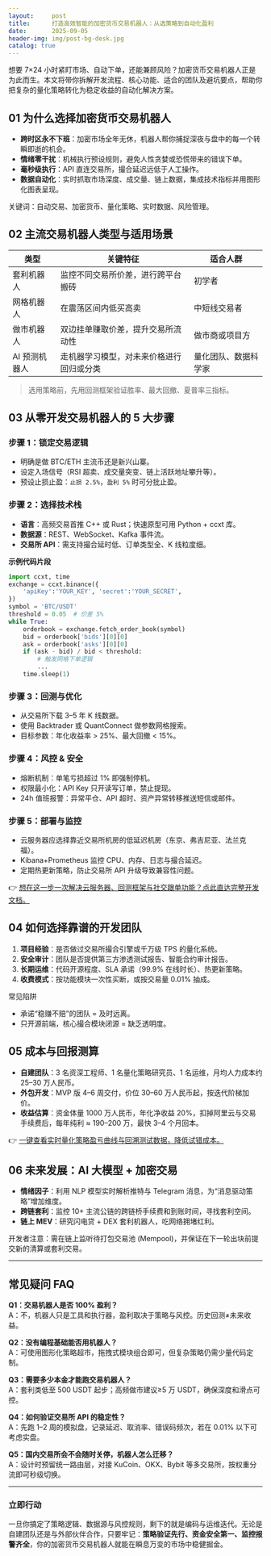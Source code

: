 ```yaml
---
layout:     post
title:      打造高效智能的加密货币交易机器人：从选策略到自动化盈利
date:       2025-09-05
header-img: img/post-bg-desk.jpg
catalog: true
---
```


想要 7×24 小时紧盯市场、自动下单，还能兼顾风险？加密货币交易机器人正是为此而生。本文将带你拆解开发流程、核心功能、适合的团队及避坑要点，帮助你把复杂的量化策略转化为稳定收益的自动化解决方案。

## 01 为什么选择加密货币交易机器人

- **跨时区永不下班**：加密市场全年无休，机器人帮你捕捉深夜与盘中的每一个转瞬即逝的机会。
- **情绪零干扰**：机械执行预设规则，避免人性贪婪或恐慌带来的错误下单。
- **毫秒级执行**：API 直连交易所，撮合延迟远低于人工操作。
- **数据自动化**：实时抓取市场深度、成交量、链上数据，集成技术指标并用图形化图表呈现。

关键词：自动交易、加密货币、量化策略、实时数据、风险管理。

## 02 主流交易机器人类型与适用场景

| 类型           | 关键特征                                   | 适合人群           |
|----------------|--------------------------------------------|--------------------|
| 套利机器人     | 监控不同交易所价差，进行跨平台搬砖         | 初学者             |
| 网格机器人     | 在震荡区间内低买高卖                       | 中短线交易者       |
| 做市机器人     | 双边挂单赚取价差，提升交易所流动性         | 做市商或项目方     |
| AI 预测机器人  | 走机器学习模型，对未来价格进行回归或分类   | 量化团队、数据科学家 |

> 选用策略前，先用回测框架验证胜率、最大回撤、夏普率三指标。

## 03 从零开发交易机器人的 5 大步骤

### 步骤 1：锁定交易逻辑  
- 明确是做 BTC/ETH 主流币还是新兴山寨。
- 设定入场信号（RSI 超卖、成交量突变、链上活跃地址攀升等）。
- 预设止损止盈：`止损 2.5%`，`盈利 5%` 时可分批止盈。

### 步骤 2：选择技术栈  
- **语言**：高频交易首推 C++ 或 Rust；快速原型可用 Python + ccxt 库。
- **数据源**：REST、WebSocket、Kafka 事件流。
- **交易所 API**：需支持撮合延时低、订单类型全、K 线粒度细。

**示例代码片段**  
```python
import ccxt, time
exchange = ccxt.binance({
    'apiKey':'YOUR_KEY', 'secret':'YOUR_SECRET',
})
symbol = 'BTC/USDT'
threshold = 0.05  # 价差 5%
while True:
    orderbook = exchange.fetch_order_book(symbol)
    bid = orderbook['bids'][0][0]
    ask = orderbook['asks'][0][0]
    if (ask - bid) / bid < threshold:
        # 触发网格下单逻辑
        ...
    time.sleep(1)
```

### 步骤 3：回测与优化  
- 从交易所下载 3–5 年 K 线数据。
- 使用 Backtrader 或 QuantConnect 做参数网格搜索。
- 目标参数：年化收益率 > 25%、最大回撤 < 15%。

### 步骤 4：风控 & 安全  
- 熔断机制：单笔亏损超过 1% 即强制停机。
- 权限最小化：API Key 只开读写订单，禁止提现。
- 24h 值班报警：异常平仓、API 超时、资产异常转移推送短信或邮件。

### 步骤 5：部署与监控  
- 云服务器应选择靠近交易所机房的低延迟机房（东京、弗吉尼亚、法兰克福）。
- Kibana+Prometheus 监控 CPU、内存、日志与撮合延迟。
- 定期热更新策略，防止交易所 API 升级导致兼容性问题。

👉 [想在这一步一次解决云服务器、回测框架与社交跟单功能？点此直达完整开发文档。](https://okxdog.com/)

## 04 如何选择靠谱的开发团队

1. **项目经验**：是否做过交易所撮合引擎或千万级 TPS 的量化系统。
2. **安全审计**：团队是否提供第三方渗透测试报告、智能合约审计报告。
3. **长期运维**：代码开源程度、SLA 承诺（99.9% 在线时长）、热更新策略。
4. **收费模式**：按功能模块一次性买断，或按交易量 0.01% 抽成。

常见陷阱  
- 承诺“稳赚不赔”的团队 = 及时远离。  
- 只开源前端，核心撮合模块闭源 = 缺乏透明度。

## 05 成本与回报测算

- **自建团队**：3 名资深工程师、1 名量化策略研究员、1 名运维，月均人力成本约 25–30 万人民币。
- **外包开发**：MVP 版 4–6 周交付，价位 30–60 万人民币起，按迭代阶梯加价。
- **收益估算**：资金体量 1000 万人民币，年化净收益 20%，扣掉阿里云与交易手续费后，每年纯利 ≈ 190–200 万，最快 3–4 个月回本。

👉 [一键查看实时量化策略盈亏曲线与回溯测试数据，降低试错成本。](https://okxdog.com/)

## 06 未来发展：AI 大模型 + 加密交易

- **情绪因子**：利用 NLP 模型实时解析推特与 Telegram 消息，为“消息驱动策略”增加维度。
- **跨链套利**：监控 10+ 主流公链的跨链桥手续费和到账时间，寻找套利空间。
- **链上 MEV**：研究闪电贷 + DEX 套利机器人，吃网络拥堵红利。

开发者注意：需在链上监听待打包交易池 (Mempool)，并保证在下一轮出块前提交新的清算或套利交易。

---

## 常见疑问 FAQ

**Q1：交易机器人是否 100% 盈利？**  
A：不，机器人只是工具和执行器，盈利取决于策略与风控。历史回测≠未来收益。

**Q2：没有编程基础能否用机器人？**  
A：可使用图形化策略超市，拖拽式模块组合即可，但复杂策略仍需少量代码定制。

**Q3：需要多少本金才能跑交易机器人？**  
A：套利类低至 500 USDT 起步；高频做市建议≥5 万 USDT，确保深度和滑点可控。

**Q4：如何验证交易所 API 的稳定性？**  
A：先跑 1–2 周的模拟盘，记录延迟、取消率、错误码频次，若在 0.01% 以下可考虑实盘。

**Q5：国内交易所会不会随时关停，机器人怎么迁移？**  
A：设计时预留统一路由层，对接 KuCoin、OKX、Bybit 等多交易所，按权重分流即可秒级切换。

---

### 立即行动

一旦你搞定了策略逻辑、数据源与风控规则，剩下的就是编码与运维迭代。无论是自建团队还是与外部伙伴合作，只要牢记：**策略验证先行、资金安全第一、监控报警齐全**，你的加密货币交易机器人就能在瞬息万变的市场中稳健掘金。